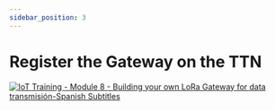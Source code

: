 ```yaml
---
sidebar_position: 3
---
```


# Register the Gateway on the TTN

[![IoT Training - Module 8 - Building your own LoRa Gateway for data transmisión-Spanish Subtitles](https://res.cloudinary.com/marcomontalbano/image/upload/v1648566548/video_to_markdown/images/youtube--U4Lk2cMyhWg-c05b58ac6eb4c4700831b2b3070cd403.jpg)](https://youtu.be/U4Lk2cMyhWg "IoT Training - Module 8 - Building your own LoRa Gateway for data transmisión-Spanish Subtitles")
